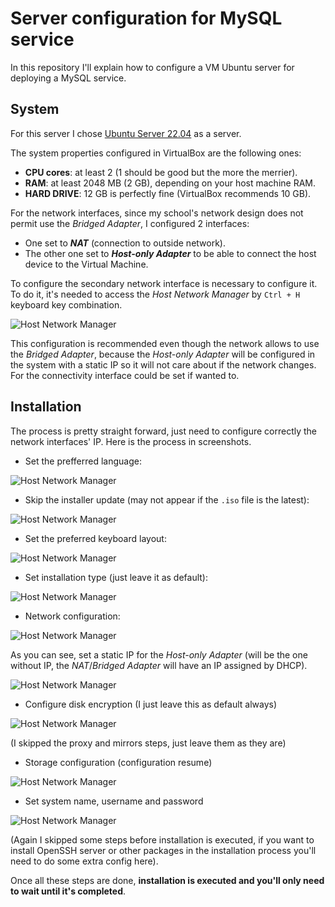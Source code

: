 # Server configuration for MySQL service

In this repository I'll explain how to configure a VM Ubuntu server for deploying a MySQL service.

## System

For this server I chose [Ubuntu Server 22.04](https://ubuntu.com/download/server "Ubuntu Server 22.04 Jammy Jellyfish download page") as a server.

The system properties configured in VirtualBox are the following ones:

-  **CPU cores**: at least 2 (1 should be good but the more the merrier).
-  **RAM**: at least 2048 MB (2 GB), depending on your host machine RAM.
-  **HARD DRIVE**: 12 GB is perfectly fine (VirtualBox recommends 10 GB).

For the network interfaces, since my school's network design does not permit use the _Bridged Adapter_, I configured 2 interfaces:

-  One set to **_NAT_** (connection to outside network).
-  The other one set to **_Host-only Adapter_** to be able to connect the host device to the Virtual Machine.

To configure the secondary network interface is necessary to configure it. To do it, it's needed to access the _Host Network Manager_ by `Ctrl + H` keyboard key combination.

![Host Network Manager](Images/VB-HostNetworkManager.png)

This configuration is recommended even though the network allows to use the _Bridged Adapter_, because the _Host-only Adapter_ will be configured in the system with a static IP so it will not care about if the network changes. For the connectivity interface could be set if wanted to.

## Installation

The process is pretty straight forward, just need to configure correctly the network interfaces' IP. Here is the process in screenshots.

-  Set the prefferred language:

![Host Network Manager](Images/Installation%200.png)

-  Skip the installer update (may not appear if the `.iso` file is the latest):

![Host Network Manager](Images/Installation%201.png)

-  Set the preferred keyboard layout:

![Host Network Manager](Images/Installation%202.png)

-  Set installation type (just leave it as default):

![Host Network Manager](Images/Installation%203.png)

-  Network configuration:

![Host Network Manager](Images/Installation%204.png)

As you can see, set a static IP for the _Host-only Adapter_ (will be the one without IP, the _NAT_/_Bridged Adapter_ will have an IP assigned by DHCP).

![Host Network Manager](Images/Installation%205.png)

-  Configure disk encryption (I just leave this as default always)

![Host Network Manager](Images/Installation%206%20skip%20proxy%20and%20mirror.png)

(I skipped the proxy and mirrors steps, just leave them as they are)

-  Storage configuration (configuration resume)

![Host Network Manager](Images/Installation%207.png)

-  Set system name, username and password

![Host Network Manager](Images/Installation%208%20skip%20pro%20ssh%20and%20packages.png)

(Again I skipped some steps before installation is executed, if you want to install OpenSSH server or other packages in the installation process you'll need to do some extra config here).

Once all these steps are done, **installation is executed and you'll only need to wait until it's completed**.
